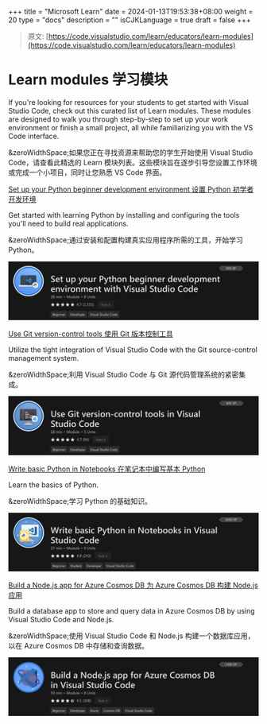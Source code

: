 +++
title = "Microsoft Learn"
date = 2024-01-13T19:53:38+08:00
weight = 20
type = "docs"
description = ""
isCJKLanguage = true
draft = false
+++

> 原文: [https://code.visualstudio.com/learn/educators/learn-modules](https://code.visualstudio.com/learn/educators/learn-modules)

# Learn modules 学习模块



If you're looking for resources for your students to get started with Visual Studio Code, check out this curated list of Learn modules. These modules are designed to walk you through step-by-step to set up your work environment or finish a small project, all while familiarizing you with the VS Code interface.

&zeroWidthSpace;如果您正在寻找资源来帮助您的学生开始使用 Visual Studio Code，请查看此精选的 Learn 模块列表。这些模块旨在逐步引导您设置工作环境或完成一个小项目，同时让您熟悉 VS Code 界面。

[Set up your Python beginner development environment
设置 Python 初学者开发环境](https://learn.microsoft.com/training/modules/python-install-vscode/)

Get started with learning Python by installing and configuring the tools you'll need to build real applications.

&zeroWidthSpace;通过安装和配置构建真实应用程序所需的工具，开始学习 Python。

[![img](./MicrosoftLearn_img/learn-python-vscode.png)](https://learn.microsoft.com/training/modules/python-install-vscode)

[Use Git version-control tools
使用 Git 版本控制工具](https://learn.microsoft.com/training/modules/use-git-from-vs-code/)

Utilize the tight integration of Visual Studio Code with the Git source-control management system.

&zeroWidthSpace;利用 Visual Studio Code 与 Git 源代码管理系统的紧密集成。

[![img](./MicrosoftLearn_img/learn-git.png)](https://learn.microsoft.com/training/modules/use-git-from-vs-code/)

[Write basic Python in Notebooks
在笔记本中编写基本 Python](https://learn.microsoft.com/training/modules/basic-python-nasa/)

Learn the basics of Python.

&zeroWidthSpace;学习 Python 的基础知识。

[![img](./MicrosoftLearn_img/learn-python-notebooks.png)](https://learn.microsoft.com/training/modules/basic-python-nasa/)

[Build a Node.js app for Azure Cosmos DB
为 Azure Cosmos DB 构建 Node.js 应用](https://learn.microsoft.com/training/modules/build-node-cosmos-app-vscode/)

Build a database app to store and query data in Azure Cosmos DB by using Visual Studio Code and Node.js.

&zeroWidthSpace;使用 Visual Studio Code 和 Node.js 构建一个数据库应用，以在 Azure Cosmos DB 中存储和查询数据。

[![img](./MicrosoftLearn_img/learn-node-app.png)](https://learn.microsoft.com/training/modules/build-node-cosmos-app-vscode/)
